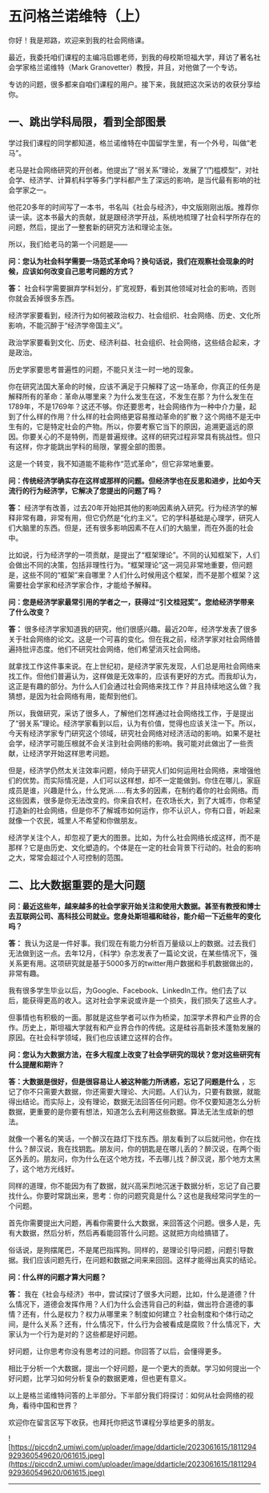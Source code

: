 # 五问格兰诺维特（上）

你好！我是郑路，欢迎来到我的社会网络课。

最近，我委托咱们课程的主编冯启娜老师，到我的母校斯坦福大学，拜访了著名社会学家格兰诺维特（Mark Granovetter）教授，并且，对他做了一个专访。

专访的问题，很多都来自咱们课程的用户。接下来，我就把这次采访的收获分享给你。

## 一、跳出学科局限，看到全部图景

学过我们课程的同学都知道，格兰诺维特在中国留学生里，有一个外号，叫做“老马”。

老马是社会网络研究的开创者。他提出了“弱关系”理论，发展了“门槛模型”，对社会学、经济学、计算机科学等多门学科都产生了深远的影响，是当代最有影响的社会学家之一。

他花20多年的时间写了一本书，书名叫《社会与经济》，中文版刚刚出版。推荐你读一读。这本书最大的贡献，就是跟经济学开战，系统地梳理了社会科学所存在的问题，然后，提出了一整套新的研究方法和理论主张。

所以，我们给老马的第一个问题是——

 **问：您认为社会科学需要一场范式革命吗？换句话说，我们在观察社会现象的时候，应该如何改变自己思考问题的方式？**

 **答：** 社会科学需要摒弃学科划分，扩宽视野，看到其他领域对社会的影响，否则你就会丢掉很多东西。

经济学家要看到，经济行为如何被政治权力、社会组织、社会网络、历史、文化所影响，不能沉醉于“经济学帝国主义”。

政治学家要看到文化、历史、经济利益、社会组织、社会网络，这些结合起来，才是政治。

历史学家要思考普遍性的问题，不能只关注一时一地的现象。

你在研究法国大革命的时候，应该不满足于只解释了这一场革命，你真正的任务是解释所有的革命：革命从哪里来？为什么发生在这，不发生在那？为什么发生在1789年，不是1769年？这还不够。你还要思考，社会网络作为一种中介力量，起到了什么样的作用？什么样的社会网络更容易推动革命的扩散？这个网络不是无中生有的，它是特定社会的产物。所以，你要考察它当下的原因，追溯更遥远的原因。你要关心的不是特例，而是普遍规律。这样的研究过程非常具有挑战性。但只有这样，你才能跳出学科的局限，掌握全部的图景。

这是一个转变，我不知道能不能称作“范式革命”，但它非常地重要。

 **问：传统经济学确实存在这样或那样的问题。但经济学也在反思和进步，比如今天流行的行为经济学，它解决了您提出的问题了吗？**

 **答：** 经济学有改善，过去20年开始把其他的影响因素纳入研究。行为经济学的解释非常有趣，非常有用，但它仍然是“化约主义”。它的学科基础是心理学，研究人们大脑里的东西。但是，还有很多影响因素不在人们的大脑里，而在外面的社会中。

比如说，行为经济学的一项贡献，是提出了“框架理论”。不同的认知框架下，人们会做出不同的决策，包括非理性行为。“框架理论”这一洞见非常地重要，但问题是，这些不同的“框架”来自哪里？人们什么时候用这个框架，而不是那个框架？这需要社会学家和经济学家合作，才能给予解释。

 **问：您是经济学家最常引用的学者之一，获得过“引文桂冠奖”。您给经济学带来了什么改变？**

 **答：** 很多经济学家知道我的研究，他们很感兴趣。最近20年，经济学发表了很多关于社会网络的论文。这是一个可喜的变化。但在我之前，经济学家对社会网络普遍持批评态度。他们不研究社会网络，他们希望消灭社会网络。

就拿找工作这件事来说。在上世纪初，是经济学家先发现，人们总是用社会网络来找工作。但他们普遍认为，这样做是无效率的，应该有更好的方式。而我却认为，这正是有趣的部分。为什么人们会通过社会网络来找工作？并且持续地这么做？我猜想，是因为社会网络有用，能帮到他们。

所以，我做研究，采访了很多人，了解他们怎样通过社会网络找工作，于是提出了“弱关系”理论。经济学家看到以后，认为有价值，觉得也应该关注一下。所以，今天有经济学家专门研究这个领域，研究社会网络对经济活动的影响。如果不是社会学，经济学可能压根就不会关注到社会网络的影响。我可能对此做出了一些贡献，让经济学开始这样思考问题。

但是，经济学仍然太关注效率问题，倾向于研究人们如何运用社会网络，来增强他们的优势。而实际情况是，人们可以这样想，却不一定能做到。你住在哪儿，家庭成员是谁，兴趣是什么，什么党派……有太多的因素，在制约着你的社会网络。而这些因素，很多是你无法改变的。你来自农村，在农场长大，到了大城市，你希望打造新的社会网络，但是你不了解城市如何运作，你不认识人，你有口音，听起来就像一个农民，城里人不希望和你做朋友。

经济学关注个人，却忽视了更大的图景。比如，为什么社会网络长成这样，而不是那样？它是由历史、文化塑造的。个体是在一定的社会背景下行动的。社会的影响之大，常常会超过个人可控制的范围。

## 二、比大数据重要的是大问题

 **问：最近这些年，越来越多的社会学家开始关注和使用大数据。甚至有教授和博士去互联网公司、高科技公司就业。您身处斯坦福和硅谷，能介绍一下近些年的变化吗？** 

 **答：** 我认为这是一件好事。我们现在有能力分析百万量级以上的数据。过去我们无法做到这一点。去年12月，《科学》杂志发表了一篇论文说，在某些情况下，强关系更有用。这项研究就是基于5000多万的twitter用户数据和手机数据做出的，非常有趣。

我有很多学生毕业以后，为Google、Facebook、LinkedIn工作。他们去了以后，能获得更高的收入。这对社会学来说或许是一个损失，我们损失了这些人才。

但事情也有积极的一面。那就是这些学者可以作为桥梁，加深学术界和产业界的合作。历史上，斯坦福大学就有和产业界合作的传统。这是硅谷高新技术蓬勃发展的原因。在社会科学领域，我们也应该建立这样的合作。

 **问：您认为大数据方法，在多大程度上改变了社会学研究的现状？您对这些研究有什么提醒和期许？**

 **答：大数据是很好，但是很容易让人被这种能力所诱惑，忘记了问题是什么** ，忘记了你不只需要大数据，你还需要大理论、大问题。人们认为，只要有数据，就能得出结论。而实际上，没有理论，数据无法回答任何问题。你不仅要知道怎么分析数据，更重要的是你要有想法，知道怎么去利用这些数据。算法无法生成新的想法。

就像一个著名的笑话，一个醉汉在路灯下找东西。朋友看到了以后就问他，你在找什么？醉汉说，我在找钥匙。朋友问，你的钥匙是在哪儿丢的？醉汉说，在两个街区外丢的。朋友问，你为什么在这个地方找，不去哪儿找？醉汉说，那个地方太黑了，这个地方光线好。

同样的道理，你不能因为有了数据，就兴高采烈地沉迷于数据分析，忘记了自己要找什么。你要时常跳出来，思考：你的问题究竟是什么？这也是我经常问学生的一个问题。

首先你需要提出大问题，再看你需要什么大数据，来回答这个问题。很多人是，先有大数据，然后分析，然后再看能回答什么问题。这就把方向给搞错了。

俗话说，是狗摆尾巴，不是尾巴指挥狗。同样的，是理论引导问题，问题引导数据。我们应该问题先行，在问题和数据之间来来回回。这样才能得出真实的结论。

 **问：什么样的问题才算大问题？**

 **答：** 我在《社会与经济》书中，尝试探讨了很多大问题，比如，什么是道德？什么情况下，道德会发挥作用？人们为什么会违背自己的利益，做出符合道德的事情？还有，什么是权力？权力从哪里来？制度如何建立？社会制度和个体行动之间，是什么关系？还有，什么情况下，什么行为会被看成是腐败？什么情况下，大家认为一个行为是对的？这些都是好问题。

好问题，让你思考你没有思考过的问题。你回答了以后，会懂得更多。

相比于分析一个大数据，提出一个好问题，是一个更大的贡献。学习如何提出一个好问题，比学习如何分析复杂的数据更难，但也更有意义。

以上是格兰诺维特问答的上半部分。下半部分我们将探讨：如何从社会网络的视角，看待中国和世界？

欢迎你在留言区写下收获。也拜托你把这节课程分享给更多的朋友。

![https://piccdn2.umiwi.com/uploader/image/ddarticle/2023061615/1811294929360549620/061615.jpeg](https://piccdn2.umiwi.com/uploader/image/ddarticle/2023061615/1811294929360549620/061615.jpeg)

---
